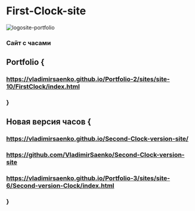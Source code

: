 # First-Clock-site

![logosite-portfolio](https://user-images.githubusercontent.com/56477695/123428285-4efb3f80-d5ce-11eb-9b5e-dafc8e62a257.png)

### Сайт с часами 

## Portfolio {

### https://vladimirsaenko.github.io/Portfolio-2/sites/site-10/FirstClock/index.html

### }

## Новая версия часов {

### https://vladimirsaenko.github.io/Second-Clock-version-site/

### https://github.com/VladimirSaenko/Second-Clock-version-site

### https://vladimirsaenko.github.io/Portfolio-3/sites/site-6/Second-version-Clock/index.html

### }

